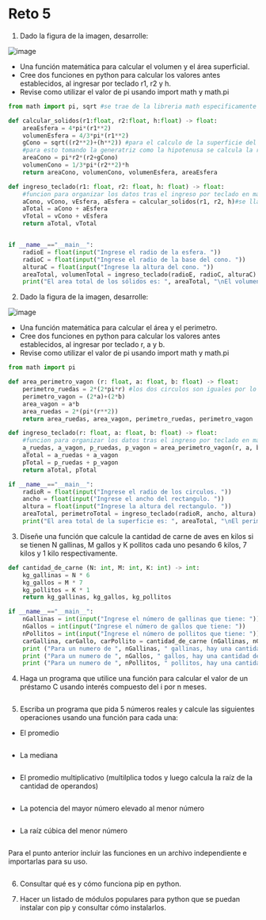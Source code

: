 # Reto 5

1. Dado la figura de la imagen, desarrolle:

![image](https://github.com/user-attachments/assets/8300fa43-7ae4-494d-9cff-82b22d296726)

* Una función matemática para calcular el volumen y el área superficial.
* Cree dos funciones en python para calcular los valores antes establecidos, al ingresar por teclado r1, r2 y h.
* Revise como utilizar el valor de pi usando import math y math.pi

```python
from math import pi, sqrt #se trae de la libreria math especificamente los dos modulos que serán útiles

def calcular_solidos(r1:float, r2:float, h:float) -> float:
    areaEsfera = 4*pi*(r1**2)
    volumenEsfera = 4/3*pi*(r1**2)
    gCono = sqrt((r2**2)+(h**2)) #para el calculo de la superficie del cono se necesita la generatriz del cono, 
    #para esto tomando la generatriz como la hipotenusa se calcula la raiz de la suma de los cuadrados del radio del cono con la altura del cono
    areaCono = pi*r2*(r2+gCono)
    volumenCono = 1/3*pi*(r2**2)*h 
    return areaCono, volumenCono, volumenEsfera, areaEsfera

def ingreso_teclado(r1: float, r2: float, h: float) -> float:
    #funcion para organizar los datos tras el ingreso por teclado en main
    aCono, vCono, vEsfera, aEsfera = calcular_solidos(r1, r2, h)#se llama a la funcion para calcular las areas y volumenes
    aTotal = aCono + aEsfera 
    vTotal = vCono + vEsfera 
    return aTotal, vTotal


if __name__=="__main__":
    radioE = float(input("Ingrese el radio de la esfera. "))
    radioC = float(input("Ingrese el radio de la base del cono. "))
    alturaC = float(input("Ingrese la altura del cono. "))
    areaTotal, volumenTotal = ingreso_teclado(radioE, radioC, alturaC)
    print("El area total de los sólidos es: ", areaTotal, "\nEl volumen total de los sólidos es: ", volumenTotal)

```
2. Dado la figura de la imagen, desarrolle:

![image](https://github.com/user-attachments/assets/69a02987-a896-4f0d-a435-02cfa2fd3460)

* Una función matemática para calcular el área y el perimetro.
* Cree dos funciones en python para calcular los valores antes establecidos, al ingresar por teclado r, a y b.
* Revise como utilizar el valor de pi usando import math y math.pi

```python 
from math import pi

def area_perimetro_vagon (r: float, a: float, b: float) -> float:
    perimetro_ruedas = 2*(2*pi*r) #los dos circulos son iguales por lo que se multiplica por dos
    perimetro_vagon = (2*a)+(2*b)
    area_vagon = a*b
    area_ruedas = 2*(pi*(r**2))
    return area_ruedas, area_vagon, perimetro_ruedas, perimetro_vagon

def ingreso_teclado(r: float, a: float, b: float) -> float:
    #funcion para organizar los datos tras el ingreso por teclado en main
    a_ruedas, a_vagon, p_ruedas, p_vagon = area_perimetro_vagon(r, a, b)#se llama a la funcion para calcular las areas y volumenes
    aTotal = a_ruedas + a_vagon 
    pTotal = p_ruedas + p_vagon
    return aTotal, pTotal

if __name__=="__main__":
    radioR = float(input("Ingrese el radio de los circulos. "))
    ancho = float(input("Ingrese el ancho del rectangulo. "))
    altura = float(input("Ingrese la altura del rectangulo. "))
    areaTotal, perimetroTotal = ingreso_teclado(radioR, ancho, altura)
    print("El area total de la superficie es: ", areaTotal, "\nEl perimetro total de la superficie es: ", perimetroTotal)
```

3. Diseñe una función que calcule la cantidad de carne de aves en kilos si se tienen N gallinas, M gallos y K pollitos cada uno pesando 6 kilos, 7 kilos y 1 kilo respectivamente.
```python
def cantidad_de_carne (N: int, M: int, K: int) -> int:
    kg_gallinas = N * 6
    kg_gallos = M * 7 
    kg_pollitos = K * 1 
    return kg_gallinas, kg_gallos, kg_pollitos

if __name__=="__main__":
    nGallinas = int(input("Ingrese el número de gallinas que tiene: "))
    nGallos = int(input("Ingrese el número de gallos que tiene: "))
    nPollitos = int(input("Ingrese el número de pollitos que tiene: "))
    carGallina, carGallo, carPollito = cantidad_de_carne (nGallinas, nGallos, nPollitos)
    print ("Para un numero de ", nGallinas, " gallinas, hay una cantidad de carne de ", carGallina,"Kg")
    print ("Para un numero de ", nGallos, " gallos, hay una cantidad de carne de ", carGallo,"Kg")
    print ("Para un numero de ", nPollitos, " pollitos, hay una cantidad de carne de ", carPollito,"Kg")
```
4. Haga un programa que utilice una función para calcular el valor de un préstamo C usando interés compuesto del i por n meses.
```python
```
5. Escriba un programa que pida 5 números reales y calcule las siguientes operaciones usando una función para cada una:

* El promedio
```python
```
* La mediana
```python
```
* El promedio multiplicativo (multilplica todos y luego calcula la raíz de la cantidad de operandos)
```
```
* La potencia del mayor número elevado al menor número
```python
```
* La raíz cúbica del menor número
```python
```
Para el punto anterior incluir las funciones en un archivo independiente e importarlas para su uso.
```python
```

6. Consultar qué es y cómo funciona pip en python.

7. Hacer un listado de módulos populares para python que se puedan instalar con pip y consultar cómo instalarlos.
